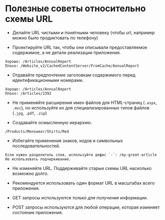 # Полезные советы относительно схемы URL

* Делайте URL чистыми и понятными человеку
(чтобы url, например можно было продиктовать по телефону)

* Проектируйте URL так, чтобы они описывали предоставляемое содержимое, а не детали реализации
приложения.
```
Хорошо: /Articles/AnnualReport
Плохо: /Website_v2/CachedContentServer/FromCache/AnnualReport
```

* Отдавайте предпочтение заголовкам содержимого перед идентификационными номерами.
```
Хорошо: /Articles/AnnualReport 
Плохо: /Articles/2392
```

* Не применяйте расширения имен файлов для HTML-страниц (`.aspx`, `.mvc`),
но используйте их для специализированных типов файлов (`.jpg`, `.pdf`, `.zip`)

* Создавайте осмысленную иерархию.
```
/Products/Menswear/Shirts/Red
```

* Избегайте применения знаков, кодов и символьных последовательностей.
```
Если нужен разделитель слов, используйте дефис `-`: /my-great-article
Не использовать подчеркивание.
```

* Не изменяйте URL. Поддерживайте старые схемы URL насколько возможно долго.

* Рекомендуется использовать один формат URL в масштабах всего приложения.

* GET запросы используются *только для получения* информации.

* POST запросы используются для любой операции, которая изменяет состояние приложения.